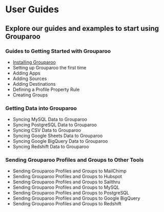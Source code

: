 # User Guides

## Explore our guides and examples to start using Grouparoo

### Guides to Getting Started with Grouparoo

- [Installing Grouparoo](https://github.com/grouparoo/grouparoo/blob/master/documents/deployment/getting-started.md)
- Setting up Grouparoo the first time
- Adding Apps
- Adding Sources
- Adding Destinations
- Defining a Profile Property Rule
- Creating Groups

### Getting Data into Grouparoo

- Syncing MySQL Data to Grouparoo
- Syncing PostgreSQL Data to Grouparoo
- Syncing CSV Data to Grouparoo
- Syncing Google Sheets Data to Grouparoo
- Syncing Google BigQuery Data to Grouparoo
- Syncing Redshift Data to Grouparoo

### Sending Grouparoo Profiles and Groups to Other Tools

- Sending Grouparoo Profiles and Groups to MailChimp
- Sending Grouparoo Profiles and Groups to Hubspot
- Sending Grouparoo Profiles and Groups to Sailthru
- Sending Grouparoo Profiles and Groups to MySQL
- Sending Grouparoo Profiles and Groups to PostgreSQL
- Sending Grouparoo Profiles and Groups to Google BigQuery
- Sending Grouparoo Profiles and Groups to Redshift
